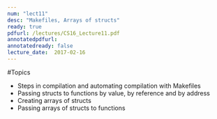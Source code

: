 ```yaml
---
num: "lect11"
desc: "Makefiles, Arrays of structs"
ready: true
pdfurl: /lectures/CS16_Lecture11.pdf
annotatedpdfurl: 
annotatedready: false
lecture_date:  2017-02-16 
---
```


#Topics
* Steps in compilation and automating compilation with Makefiles
* Passing structs to functions by value, by reference and by address
* Creating arrays of structs
* Passing arrays of structs to functions
